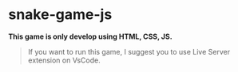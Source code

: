 # snake-game-js

**This game is only develop using HTML, CSS, JS.**

>If you want to run this game, I suggest you to use Live Server extension on VsCode.
